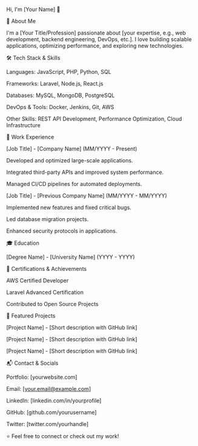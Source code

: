 Hi, I'm [Your Name] 👋

🚀 About Me

I'm a [Your Title/Profession] passionate about [your expertise, e.g., web development, backend engineering, DevOps, etc.]. I love building scalable applications, optimizing performance, and exploring new technologies.

🛠 Tech Stack & Skills

Languages: JavaScript, PHP, Python, SQL

Frameworks: Laravel, Node.js, React.js

Databases: MySQL, MongoDB, PostgreSQL

DevOps & Tools: Docker, Jenkins, Git, AWS

Other Skills: REST API Development, Performance Optimization, Cloud Infrastructure

💼 Work Experience

[Job Title] - [Company Name] (MM/YYYY - Present)

Developed and optimized large-scale applications.

Integrated third-party APIs and improved system performance.

Managed CI/CD pipelines for automated deployments.

[Job Title] - [Previous Company Name] (MM/YYYY - MM/YYYY)

Implemented new features and fixed critical bugs.

Led database migration projects.

Enhanced security protocols in applications.

🎓 Education

[Degree Name] - [University Name] (YYYY - YYYY)

📜 Certifications & Achievements

AWS Certified Developer

Laravel Advanced Certification

Contributed to Open Source Projects

📂 Featured Projects

[Project Name] - [Short description with GitHub link]

[Project Name] - [Short description with GitHub link]

[Project Name] - [Short description with GitHub link]

📬 Contact & Socials

Portfolio: [yourwebsite.com]

Email: [your.email@example.com]

LinkedIn: [linkedin.com/in/yourprofile]

GitHub: [github.com/yourusername]

Twitter: [twitter.com/yourhandle]

⭐ Feel free to connect or check out my work!

